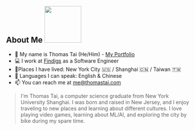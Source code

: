
## About Me  <img src="https://thumbs.gfycat.com/CalculatingAnchoredGentoopenguin.webp" width="100">


- 👋 My name is Thomas Tai (He/Him) - [My Portfolio](thomastai.com)
- 💻 I work at [Findigs](https://findigs.com) as a Software Engineer
-  📍Places I have lived: New York City 🇺🇸 / Shanghai 🇨🇳 / Taiwan 🇹🇼
- 📣 Languages I can speak: English & Chinese
- 📫 You can reach me at [me@thomastai.com](mailto:me@thomastai.com)


> I'm Thomas Tai, a computer science graduate from New York University Shanghai. I was born and raised in New Jersey, and I enjoy traveling to new places and learning about different cultures. I love playing video games, learning about ML/AI, and exploring the city by bike during my spare time.

